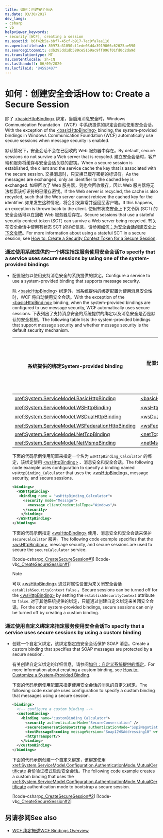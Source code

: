 ```yaml
---
title: 如何：创建安全会话
ms.date: 03/30/2017
dev_langs:
- csharp
- vb
helpviewer_keywords:
- security [WCF], creating a session
ms.assetid: b6f42b5a-bbf7-45cf-b917-7ec9fa7ae110
ms.openlocfilehash: 80973a31050cf1ede03d4a3919066c62625ae590
ms.sourcegitcommit: cdb295dd1db589ce5169ac9ff096f01fd0c2da9d
ms.translationtype: MT
ms.contentlocale: zh-CN
ms.lasthandoff: 06/09/2020
ms.locfileid: "84593407"
---
```

# <a name="how-to-create-a-secure-session"></a><span data-ttu-id="8682c-102">如何：创建安全会话</span><span class="sxs-lookup"><span data-stu-id="8682c-102">How to: Create a Secure Session</span></span>
<span data-ttu-id="8682c-103">除了 [\<basicHttpBinding>](../../configure-apps/file-schema/wcf/basichttpbinding.md) 绑定，当启用消息安全时，Windows Communication Foundation （WCF）中系统提供的绑定会自动使用安全会话。</span><span class="sxs-lookup"><span data-stu-id="8682c-103">With the exception of the [\<basicHttpBinding>](../../configure-apps/file-schema/wcf/basichttpbinding.md) binding, the system-provided bindings in Windows Communication Foundation (WCF) automatically use secure sessions when message security is enabled.</span></span>  
  
 <span data-ttu-id="8682c-104">默认情况下，安全会话不会在已回收的 Web 服务器中存在。</span><span class="sxs-lookup"><span data-stu-id="8682c-104">By default, secure sessions do not survive a Web server that is recycled.</span></span> <span data-ttu-id="8682c-105">建立安全会话时，客户端和服务将缓存与安全会话关联的密钥。</span><span class="sxs-lookup"><span data-stu-id="8682c-105">When a secure session is established, the client and the service cache the key that is associated with the secure session.</span></span> <span data-ttu-id="8682c-106">交换消息时，只交换已缓存密钥的标识符。</span><span class="sxs-lookup"><span data-stu-id="8682c-106">As the messages are exchanged, only an identifier to the cached key is exchanged.</span></span> <span data-ttu-id="8682c-107">如果回收了 Web 服务器，则也会回收缓存，因此 Web 服务器将无法检索该标识符的已缓存密钥。</span><span class="sxs-lookup"><span data-stu-id="8682c-107">If the Web server is recycled, the cache is also recycled, such that the Web server cannot retrieve the cached key for the identifier.</span></span> <span data-ttu-id="8682c-108">如果发生这种情况，将会引发异常并返回至客户端。</span><span class="sxs-lookup"><span data-stu-id="8682c-108">If this happens, an exception is thrown back to the client.</span></span> <span data-ttu-id="8682c-109">使用有状态安全上下文令牌 (SCT) 的安全会话可以在回收 Web 服务器后存在。</span><span class="sxs-lookup"><span data-stu-id="8682c-109">Secure sessions that use a stateful security context token (SCT) can survive a Web server being recycled.</span></span> <span data-ttu-id="8682c-110">有关在安全会话中使用有状态 SCT 的详细信息，请参阅[如何：为安全会话创建安全上下文令牌](how-to-create-a-security-context-token-for-a-secure-session.md)。</span><span class="sxs-lookup"><span data-stu-id="8682c-110">For more information about using a stateful SCT in a secure session, see [How to: Create a Security Context Token for a Secure Session](how-to-create-a-security-context-token-for-a-secure-session.md).</span></span>  
  
### <a name="to-specify-that-a-service-uses-secure-sessions-by-using-one-of-the-system-provided-bindings"></a><span data-ttu-id="8682c-111">通过使用系统提供的一个绑定指定服务使用安全会话</span><span class="sxs-lookup"><span data-stu-id="8682c-111">To specify that a service uses secure sessions by using one of the system-provided bindings</span></span>  
  
- <span data-ttu-id="8682c-112">配置服务以使用支持消息安全的系统提供的绑定。</span><span class="sxs-lookup"><span data-stu-id="8682c-112">Configure a service to use a system-provided binding that supports message security.</span></span>  
  
     <span data-ttu-id="8682c-113">除 [\<basicHttpBinding>](../../configure-apps/file-schema/wcf/basichttpbinding.md) 绑定外，当系统提供的绑定配置为使用消息安全性时，WCF 将自动使用安全会话。</span><span class="sxs-lookup"><span data-stu-id="8682c-113">With the exception of the [\<basicHttpBinding>](../../configure-apps/file-schema/wcf/basichttpbinding.md) binding, when the system-provided bindings are configured to use message security, WCF automatically uses secure sessions.</span></span> <span data-ttu-id="8682c-114">下表列出了支持消息安全的系统提供的绑定以及消息安全是否是默认的安全机制。</span><span class="sxs-lookup"><span data-stu-id="8682c-114">The following table lists the system-provided bindings that support message security and whether message security is the default security mechanism.</span></span>  
  
    |<span data-ttu-id="8682c-115">系统提供的绑定</span><span class="sxs-lookup"><span data-stu-id="8682c-115">System-provided binding</span></span>|<span data-ttu-id="8682c-116">配置元素</span><span class="sxs-lookup"><span data-stu-id="8682c-116">Configuration element</span></span>|<span data-ttu-id="8682c-117">默认情况下是否启用消息安全</span><span class="sxs-lookup"><span data-stu-id="8682c-117">Message security on by default</span></span>|  
    |------------------------------|---------------------------|------------------------------------|  
    |<xref:System.ServiceModel.BasicHttpBinding>|[\<basicHttpBinding>](../../configure-apps/file-schema/wcf/basichttpbinding.md)|<span data-ttu-id="8682c-118">否</span><span class="sxs-lookup"><span data-stu-id="8682c-118">No</span></span>|  
    |<xref:System.ServiceModel.WSHttpBinding>|[\<wsHttpBinding>](../../configure-apps/file-schema/wcf/wshttpbinding.md)|<span data-ttu-id="8682c-119">是</span><span class="sxs-lookup"><span data-stu-id="8682c-119">Yes</span></span>|  
    |<xref:System.ServiceModel.WSDualHttpBinding>|[\<wsDualHttpBinding>](../../configure-apps/file-schema/wcf/wsdualhttpbinding.md)|<span data-ttu-id="8682c-120">是</span><span class="sxs-lookup"><span data-stu-id="8682c-120">Yes</span></span>|  
    |<xref:System.ServiceModel.WSFederationHttpBinding>|[\<wsFederationHttpBinding>](../../configure-apps/file-schema/wcf/wsfederationhttpbinding.md)|<span data-ttu-id="8682c-121">是</span><span class="sxs-lookup"><span data-stu-id="8682c-121">Yes</span></span>|  
    |<xref:System.ServiceModel.NetTcpBinding>|[\<netTcpBinding>](../../configure-apps/file-schema/wcf/nettcpbinding.md)|<span data-ttu-id="8682c-122">No</span><span class="sxs-lookup"><span data-stu-id="8682c-122">No</span></span>|  
    |<xref:System.ServiceModel.NetMsmqBinding>|[\<netMsmqBinding>](../../configure-apps/file-schema/wcf/netmsmqbinding.md)|<span data-ttu-id="8682c-123">否</span><span class="sxs-lookup"><span data-stu-id="8682c-123">No</span></span>|  
  
     <span data-ttu-id="8682c-124">下面的代码示例使用配置来指定一个名为 `wsHttpBinding_Calculator` 的绑定，该绑定使用 [\<wsHttpBinding>](../../configure-apps/file-schema/wcf/wshttpbinding.md) 、消息安全和安全会话。</span><span class="sxs-lookup"><span data-stu-id="8682c-124">The following code example uses configuration to specify a binding named `wsHttpBinding_Calculator` that uses the [\<wsHttpBinding>](../../configure-apps/file-schema/wcf/wshttpbinding.md), message security, and secure sessions.</span></span>  
  
    ```xml  
    <bindings>  
      <WSHttpBinding>  
       <binding name = "wsHttpBinding_Calculator">  
         <security mode="Message">  
           <message clientCredentialType="Windows"/>  
         </security>  
        </binding>  
      </WSHttpBinding>  
    </bindings>  
    ```  
  
     <span data-ttu-id="8682c-125">下面的代码示例指定 [\<wsHttpBinding>](../../configure-apps/file-schema/wcf/wshttpbinding.md) 使用、消息安全和安全会话来保护 `secureCalculator` 服务。</span><span class="sxs-lookup"><span data-stu-id="8682c-125">The following code example specifies that the [\<wsHttpBinding>](../../configure-apps/file-schema/wcf/wshttpbinding.md), message security, and secure sessions are used to secure the `secureCalculator` service.</span></span>  
  
     [!code-csharp[c_CreateSecureSession#1](../../../../samples/snippets/csharp/VS_Snippets_CFX/c_createsecuresession/cs/secureservice.cs#1)]
     [!code-vb[c_CreateSecureSession#1](../../../../samples/snippets/visualbasic/VS_Snippets_CFX/c_createsecuresession/vb/secureservice.vb#1)]  
  
    > [!NOTE]
    > <span data-ttu-id="8682c-126">可以 [\<wsHttpBinding>](../../configure-apps/file-schema/wcf/wshttpbinding.md) 通过将属性设置为来关闭安全会话 `establishSecurityContext` `false` 。</span><span class="sxs-lookup"><span data-stu-id="8682c-126">Secure sessions can be turned off for the [\<wsHttpBinding>](../../configure-apps/file-schema/wcf/wshttpbinding.md) by setting the `establishSecurityContext` attribute to `false`.</span></span> <span data-ttu-id="8682c-127">对于其他系统提供的绑定，只能通过创建自定义绑定来关闭安全会话。</span><span class="sxs-lookup"><span data-stu-id="8682c-127">For the other system-provided bindings, secure sessions can only be turned off by creating a custom binding.</span></span>  
  
### <a name="to-specify-that-a-service-uses-secure-sessions-by-using-a-custom-binding"></a><span data-ttu-id="8682c-128">通过使用自定义绑定来指定服务使用安全会话</span><span class="sxs-lookup"><span data-stu-id="8682c-128">To specify that a service uses secure sessions by using a custom binding</span></span>  
  
- <span data-ttu-id="8682c-129">创建一个自定义绑定，该绑定指定由安全会话保护 SOAP 消息。</span><span class="sxs-lookup"><span data-stu-id="8682c-129">Create a custom binding that specifies that SOAP messages are protected by a secure session.</span></span>  
  
     <span data-ttu-id="8682c-130">有关创建自定义绑定的详细信息，请参阅[如何：自定义系统提供的绑定](../extending/how-to-customize-a-system-provided-binding.md)。</span><span class="sxs-lookup"><span data-stu-id="8682c-130">For more information about creating a custom binding, see [How to: Customize a System-Provided Binding](../extending/how-to-customize-a-system-provided-binding.md).</span></span>  
  
     <span data-ttu-id="8682c-131">下面的代码示例使用配置来指定使用安全会话的消息的自定义绑定。</span><span class="sxs-lookup"><span data-stu-id="8682c-131">The following code example uses configuration to specify a custom binding that messages using a secure session.</span></span>  
  
    ```xml  
    <bindings>  
      <!-- configure a custom binding -->  
      <customBinding>  
        <binding name="customBinding_Calculator">  
          <security authenticationMode="SecureConversation" />  
          <secureConversationBootstrap authenticationMode="SspiNegotiated" />  
          <textMessageEncoding messageVersion="Soap12WSAddressing10" writeEncoding="utf-8"/>  
          <httpTransport/>  
        </binding>  
      </customBinding>  
    </bindings>  
    ```  
  
     <span data-ttu-id="8682c-132">下面的代码示例创建一个自定义绑定，该绑定使用 <xref:System.ServiceModel.Configuration.AuthenticationMode.MutualCertificate> 身份验证模式启动安全会话。</span><span class="sxs-lookup"><span data-stu-id="8682c-132">The following code example creates a custom binding that uses the <xref:System.ServiceModel.Configuration.AuthenticationMode.MutualCertificate> authentication mode to bootstrap a secure session.</span></span>  
  
     [!code-csharp[c_CreateSecureSession#2](../../../../samples/snippets/csharp/VS_Snippets_CFX/c_createsecuresession/cs/secureservice.cs#2)]
     [!code-vb[c_CreateSecureSession#2](../../../../samples/snippets/visualbasic/VS_Snippets_CFX/c_createsecuresession/vb/secureservice.vb#2)]  
  
## <a name="see-also"></a><span data-ttu-id="8682c-133">另请参阅</span><span class="sxs-lookup"><span data-stu-id="8682c-133">See also</span></span>

- [<span data-ttu-id="8682c-134">WCF 绑定概述</span><span class="sxs-lookup"><span data-stu-id="8682c-134">WCF Bindings Overview</span></span>](../bindings-overview.md)
